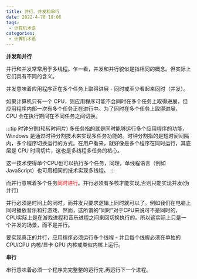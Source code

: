 ```yaml
---
title: 并行、并发和串行
date: 2022-4-78 18:06
tags:
 - 计算机术语
categories: 
 - 计算机术语
---
```


**并发和并行**

并行和并发常常用于多线程。乍一看，并发和并行貌似是指相同的概念。但实际上它们具有不同的含义。

并发意味着应用程序正在多个任务上取得进展 - 同时或至少看起来同时（并发）。

如果计算机只有一个 CPU，则应用程序可能不会同时在多个任务上取得进展，但应用程序内部一次有多个任务正在进行中。为了同时在多个任务上取得进展，CPU 会在执行期间在不同任务之间切换。

:::tip 时钟分割(轮转时间片)
多任务指的就是同时能够运行多个应用程序的功能，Windows 是通过时钟分割技术来实现多任务功能的。时钟分割指的是短时间间隔内，多个程序切换运行的方式。在用户看来，就好像是多个程序在同时运行，其底层是 CPU 时间切片，这也是多线程多任务的核心。

这一技术使得单个CPU也可以执行多个任务，同理，单线程语言（例如JavaScript）也可用相同的技术实现多线程。
:::

而并行意味着多个任务<span style="color: red">同时进行</span>。并行必须有多核才能实现,否则只能实现并发(伪并行)

并行必须是时间上的同时，而并发只要求逻辑上同时就可以了。例如我们在电脑上同时播放音乐和打游戏，然而，这所谓的“同时”对于CPU来说可不是同时的，CPU实际上是在游戏进程和音乐进程之间来回切换执行的。所以这实际上只是一个并发的场景，而不是并行。

要实现真正的并行，应用程序必须运行多个线程 - 并且每个线程必须在单独的 CPU/CPU 内核/显卡 GPU 内核或类似内核上运行。

**串行**

串行意味着必须一个程序完完整整的运行完,再运行下一个进程。